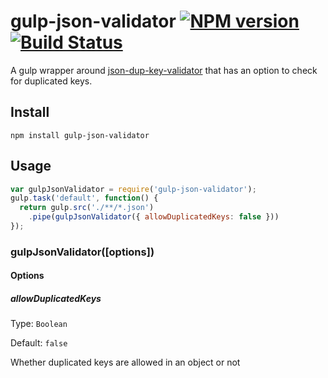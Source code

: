 # gulp-json-validator [![NPM version](https://img.shields.io/npm/v/gulp-json-validator.svg)](https://www.npmjs.com/package/gulp-json-validator) [![Build Status](https://travis-ci.org/jackyjieliu/gulp-json-validator.svg?branch=master)](https://travis-ci.org/jackyjieliu/gulp-json-validator)

A gulp wrapper around [json-dup-key-validator](https://github.com/jackyjieliu/json-dup-key-validator) that has an option to check for duplicated keys.

## Install
`npm install gulp-json-validator`
## Usage
```js
var gulpJsonValidator = require('gulp-json-validator');
gulp.task('default', function() {
  return gulp.src('./**/*.json')
    .pipe(gulpJsonValidator({ allowDuplicatedKeys: false }))
});
```
### gulpJsonValidator([options])
#### Options
##### allowDuplicatedKeys
Type: `Boolean`

Default: `false`

Whether duplicated keys are allowed in an object or not